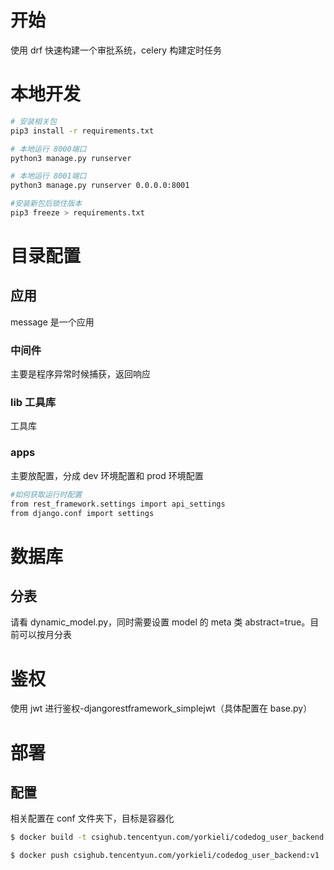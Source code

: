 # 开始

使用 drf 快速构建一个审批系统，celery 构建定时任务

# 本地开发

```bash
# 安装相关包
pip3 install -r requirements.txt

# 本地运行 8000端口
python3 manage.py runserver

# 本地运行 8001端口
python3 manage.py runserver 0.0.0.0:8001

#安装新包后锁住版本
pip3 freeze > requirements.txt
```

# 目录配置

## 应用

message 是一个应用

### 中间件

主要是程序异常时候捕获，返回响应

### lib 工具库

工具库

### apps

主要放配置，分成 dev 环境配置和 prod 环境配置

```bash
#如何获取运行时配置
from rest_framework.settings import api_settings
from django.conf import settings
```

# 数据库

## 分表

请看 dynamic_model.py，同时需要设置 model 的 meta 类 abstract=true。目前可以按月分表

# 鉴权

使用 jwt 进行鉴权-djangorestframework_simplejwt（具体配置在 base.py）

# 部署

## 配置

相关配置在 conf 文件夹下，目标是容器化

```bash
$ docker build -t csighub.tencentyun.com/yorkieli/codedog_user_backend:v1 -f conf/stke/Dockerfile .

$ docker push csighub.tencentyun.com/yorkieli/codedog_user_backend:v1
```
